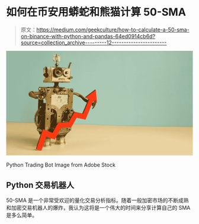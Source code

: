 # 如何在币安用蟒蛇和熊猫计算 50-SMA

> 原文：<https://medium.com/geekculture/how-to-calculate-a-50-sma-on-binance-with-python-and-pandas-64ed0914cb6d?source=collection_archive---------12----------------------->

![](img/a38123b399fdde6020cc28d7e902d971.png)

Python Trading Bot Image from Adobe Stock

## Python 交易机器人

50-SMA 是一个非常受欢迎的量化交易分析指标。随着一般加密市场的不断成熟和加密交易机器人的爆炸，我认为这将是一个伟大的时间来分享计算自己的 SMA 是多么简单。